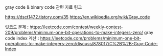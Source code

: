 gray code & binary code 관련 자료 링크

https://dsct1472.tistory.com/35
https://en.wikipedia.org/wiki/Gray_code

릿코드 문제 : https://leetcode.com/contest/weekly-contest-209/problems/minimum-one-bit-operations-to-make-integers-zero/
gray code index 계산 : https://leetcode.com/problems/minimum-one-bit-operations-to-make-integers-zero/discuss/878017/C%2B%2B-Gray-Code-Index
